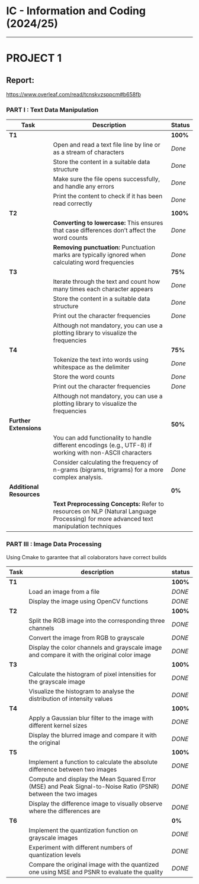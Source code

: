 # IC - Information and Coding (2024/25)

---
# PROJECT 1 

## Report:
https://www.overleaf.com/read/tcnskvzsppcm#b658fb

### PART I : Text Data Manipulation

| Task | Description | Status |
|------|-------------|--------|
| **T1**| | **100%** |
| | Open and read a text file line by line or as a stream of characters | *Done* |
| | Store the content in a suitable data structure | *Done* |
| | Make sure the file opens successfully, and handle any errors | *Done* |
| | Print the content to check if it has been read correctly | *Done* |
| **T2**| | **100%** |
| | **Converting to lowercase:** This ensures that case differences don’t affect the word counts | *Done* |
| | **Removing punctuation:** Punctuation marks are typically ignored when calculating word frequencies | *Done* |
| **T3**| | **75%** |
| | Iterate through the text and count how many times each character appears| *Done* |
| | Store the content in a suitable data structure | *Done* |
| | Print out the character frequencies | *Done* |
| | Although not mandatory, you can use a plotting library to visualize the frequencies |  |
| **T4**| | **75%** |
| | Tokenize the text into words using whitespace as the delimiter| *Done* |
| | Store the word counts | *Done* |
| | Print out the character frequencies | *Done* |
| | Although not mandatory, you can use a plotting library to visualize the frequencies |  |
| **Further Extensions**| | **50%** |
| | You can add functionality to handle different encodings (e.g., UTF-8) if working with non-ASCII characters|  |
| | Consider calculating the frequency of n-grams (bigrams, trigrams) for a more complex analysis. | *Done* |
| **Additional Resources**| | **0%** |
| | **Text Preprocessing Concepts:** Refer to resources on NLP (Natural Language Processing) for more advanced text manipulation techniques|  |



### PART III : Image Data Processing
Using Cmake to garantee that all colaborators have correct builds

| Task              | description     | status          |
|-------------------|-----------------|-----------------|
| **T1** | | **100%** |
|  | Load an image from a file | *DONE* |
| | Display the image using OpenCV functions | *DONE* |
| **T2** | | **100%** |
| | Split the RGB image into the corresponding three channels | *DONE* |
| | Convert the image from RGB to grayscale | *DONE* |
| | Display the color channels and grayscale image and compare it with the original color image | *DONE* |
| **T3** | | **100%** |
| | Calculate the histogram of pixel intensities for the grayscale image |*DONE* |
| | Visualize the histogram to analyse the distribution of intensity values | *DONE* |
| **T4** | | **100%** |
| | Apply a Gaussian blur filter to the image with different kernel sizes | *DONE* |
| | Display the blurred image and compare it with the original | *DONE* |
| **T5** | | **100%** |
| | Implement a function to calculate the absolute difference between two images | *DONE* |
| | Compute and display the Mean Squared Error (MSE) and Peak Signal-to-Noise Ratio (PSNR) between the two images | *DONE* |
| | Display the difference image to visually observe where the differences are | *DONE* |
| **T6** | | **0%** |
| | Implement the quantization function on grayscale images | *DONE* |
| | Experiment with different numbers of quantization levels | *DONE* |
| | Compare the original image with the quantized one using MSE and PSNR to evaluate the quality | *DONE* |


